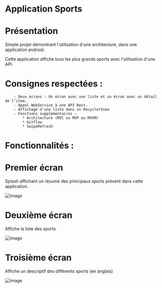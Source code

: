 # Application Sports

# Présentation

Simple projet démontrant l'utilisation d'une architecture, dans une application android.

Cette application affiche tous les plus grands sports avec l'utilisation d'une API.

# Consignes respectées :
        - Deux écrans : Un écran avec une liste et un écran avec un détail de l’item.
        - Appel WebService à une API Rest.
        - Affichage d'une liste dans un RecyclerView
        - Fonctions supplémentaires :
            * Architecture (MVC ou MVP ou MVVM)
            * Gitflow
            * SwipeRefresh

            
# Fonctionnalités :
# Premier écran

Splash affichant un résumé des principaux sports présent dans cette application.

![image](https://user-images.githubusercontent.com/46956121/54956824-4a5c0280-4f51-11e9-9ceb-4326aa36f10c.png)


# Deuxième écran

Affiche la liste des sports

![image](https://user-images.githubusercontent.com/46956121/54956562-8c387900-4f50-11e9-8826-fc4d4a07028b.png)


# Troisième écran

Affiche un descriptif des différents sports (en anglais)

![image](https://user-images.githubusercontent.com/46956121/54956752-1254bf80-4f51-11e9-8cb3-2088ecf6c488.png)

